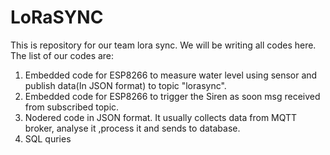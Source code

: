 # LoRaSYNC
This is repository for our team lora sync. We will be writing all codes here.
The list of our codes are:
1. Embedded code for ESP8266 to measure water level using sensor and publish data(In JSON format) to topic "lorasync".
2. Embedded code for ESP8266 to trigger the Siren as soon msg received from subscribed topic.
3. Nodered code in JSON  format. It usually collects data from MQTT broker, analyse it ,process it and sends to database.
4. SQL quries
